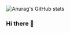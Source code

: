 ![Anurag's GitHub stats](https://github-readme-stats.vercel.app/api?username=ANAbolizantes&show_icons=true&theme=synthwave)

### Hi there 👋

<!--
**ANAbolizantes/ANAbolizantes** is a ✨ _special_ ✨ repository because its `README.md` (this file) appears on your GitHub profile.

Here are some ideas to get you started:

- 🔭 I’m currently working on ...
- 🌱 I’m currently learning ...
- 👯 I’m looking to collaborate on ...
- 🤔 I’m looking for help with ...
- 💬 Ask me about ...
- 📫 How to reach me: ...
- 😄 Pronouns: ...
- ⚡ Fun fact: ...
-->
